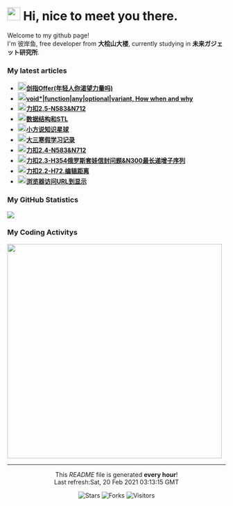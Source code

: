 <h1><img src="https://emojis.slackmojis.com/emojis/images/1563480763/5999/meow_party.gif?1563480763" width="30"/> Hi, nice to meet you there.</h1>

<p>Welcome to my github page! </br> I'm 彼岸鱼, free developer from <b>大桧山大楼</b>, currently studying in <b>未来ガジェット研究所</b>. </p>

<h3>My latest articles</h3>
<ul>
    <li>
      <a href="http:&#x2F;&#x2F;blog.lsmg.xyz&#x2F;2021&#x2F;02&#x2F;%E5%89%91%E6%8C%87Offer&#x2F;"><b><img src="https://lsmg-img.oss-cn-beijing.aliyuncs.com/Mine/80px-Future_Gadget_Lab_logo.png" width="20" alt="new" />剑指Offer(年轻人你渴望力量吗)</b></a>
    </li>
    <li>
      <a href="http:&#x2F;&#x2F;blog.lsmg.xyz&#x2F;2021&#x2F;02&#x2F;CPP-stdany,%20How%20when%20and%20why&#x2F;"><b><img src="https://lsmg-img.oss-cn-beijing.aliyuncs.com/Mine/80px-Future_Gadget_Lab_logo.png" width="20" alt="new" />void*|function|any|optional|variant, How when and why</b></a>
    </li>
    <li>
      <a href="http:&#x2F;&#x2F;blog.lsmg.xyz&#x2F;2021&#x2F;02&#x2F;%E5%8A%9B%E6%89%A32.5-N516%E6%9C%80%E9%95%BF%E5%9B%9E%E6%96%87%E5%AD%90%E4%B8%B2&#x2F;"><b><img src="https://lsmg-img.oss-cn-beijing.aliyuncs.com/Mine/80px-Future_Gadget_Lab_logo.png" width="20" alt="new" />力扣2.5-N583&amp;N712</b></a>
    </li>
    <li>
      <a href="http:&#x2F;&#x2F;blog.lsmg.xyz&#x2F;2021&#x2F;02&#x2F;%E7%AE%97%E6%B3%9590-%E6%95%B0%E6%8D%AE%E7%BB%93%E6%9E%84&#x2F;"><b><img src="https://lsmg-img.oss-cn-beijing.aliyuncs.com/Mine/80px-Future_Gadget_Lab_logo.png" width="20" alt="new" />数据结构和STL</b></a>
    </li>
    <li>
      <a href="http:&#x2F;&#x2F;blog.lsmg.xyz&#x2F;2021&#x2F;02&#x2F;%E5%9F%BA%E7%A1%80%E7%9F%A5%E8%AF%86%E6%9D%82%E7%83%A9-%E5%B0%8F%E6%96%B9%E8%AF%B4%E7%9F%A5%E8%AF%86%E6%98%9F%E7%90%83&#x2F;"><b><img src="https://lsmg-img.oss-cn-beijing.aliyuncs.com/Mine/80px-Future_Gadget_Lab_logo.png" width="20" alt="new" />小方说知识星球</b></a>
    </li>
    <li>
      <a href="http:&#x2F;&#x2F;blog.lsmg.xyz&#x2F;2021&#x2F;02&#x2F;%E5%81%87%E6%9C%9F%E5%AD%A6%E4%B9%A0%E8%AE%B0%E5%BD%95-%E5%A4%A7%E4%B8%89%E5%AF%92%E5%81%87&#x2F;"><b><img src="https://lsmg-img.oss-cn-beijing.aliyuncs.com/Mine/80px-Future_Gadget_Lab_logo.png" width="20" alt="new" />大三寒假学习记录</b></a>
    </li>
    <li>
      <a href="http:&#x2F;&#x2F;blog.lsmg.xyz&#x2F;2021&#x2F;02&#x2F;%E5%8A%9B%E6%89%A32.4-N583&amp;N712&#x2F;"><b><img src="https://lsmg-img.oss-cn-beijing.aliyuncs.com/Mine/80px-Future_Gadget_Lab_logo.png" width="20" alt="new" />力扣2.4-N583&amp;N712</b></a>
    </li>
    <li>
      <a href="http:&#x2F;&#x2F;blog.lsmg.xyz&#x2F;2021&#x2F;02&#x2F;%E5%8A%9B%E6%89%A32.3-H354%E4%BF%84%E7%BD%97%E6%96%AF%E5%A5%97%E5%A8%83%E4%BF%A1%E5%B0%81%E9%97%AE%E9%A2%98&amp;N300%E6%9C%80%E9%95%BF%E9%80%92%E5%A2%9E%E5%AD%90%E5%BA%8F%E5%88%97&#x2F;"><b><img src="https://lsmg-img.oss-cn-beijing.aliyuncs.com/Mine/80px-Future_Gadget_Lab_logo.png" width="20" alt="new" />力扣2.3-H354俄罗斯套娃信封问题&amp;N300最长递增子序列</b></a>
    </li>
    <li>
      <a href="http:&#x2F;&#x2F;blog.lsmg.xyz&#x2F;2021&#x2F;02&#x2F;%E5%8A%9B%E6%89%A32.2-H72.%E7%BC%96%E8%BE%91%E8%B7%9D%E7%A6%BB&#x2F;"><b><img src="https://lsmg-img.oss-cn-beijing.aliyuncs.com/Mine/80px-Future_Gadget_Lab_logo.png" width="20" alt="new" />力扣2.2-H72.编辑距离</b></a>
    </li>
    <li>
      <a href="http:&#x2F;&#x2F;blog.lsmg.xyz&#x2F;2021&#x2F;02&#x2F;%E5%9F%BA%E7%A1%80%E7%9F%A5%E8%AF%86%E6%9D%82%E7%83%A9-%E6%B5%8F%E8%A7%88%E5%99%A8%E8%AE%BF%E9%97%AEURL%E5%88%B0%E6%98%BE%E7%A4%BA&#x2F;"><b><img src="https://lsmg-img.oss-cn-beijing.aliyuncs.com/Mine/80px-Future_Gadget_Lab_logo.png" width="20" alt="new" />浏览器访问URL到显示</b></a>
    </li>
</ul>

<h3>My GitHub Statistics</h3>
<div>
  <a width="495" href="https://github.com/HiganFish">
      <img src="https://github-readme-stats.vercel.app/api?username=HiganFish&show_icons=true&count_private=true"/>
  </a>
</div>

<h3>My Coding Activitys</h3>
<div>
  <img width="495" src="https://wakatime.com/share/@971f1ecf-219c-4e11-9769-4acb9679f6a6/69032413-02a3-4ca6-ac82-b50f68fcecf1.png" />
</div>


------------
<p align="center">This <i>README</i> file is generated <b>every hour</b>!<br />Last refresh:Sat, 20 Feb 2021 03:13:15 GMT</p>
<p align="center">
  <img alt="Stars" src="https://img.shields.io/github/stars/HiganFish/LiveBroadcast?style=flat-square&labelColor=343b41"/>
  <img alt="Forks" src="https://img.shields.io/github/forks/HiganFish/LiveBroadcast?style=flat-square&labelColor=343b41"/>
  <img alt="Visitors" src="https://visitor-badge.glitch.me/badge?page_id=LiveBroadcast"/>
</p>